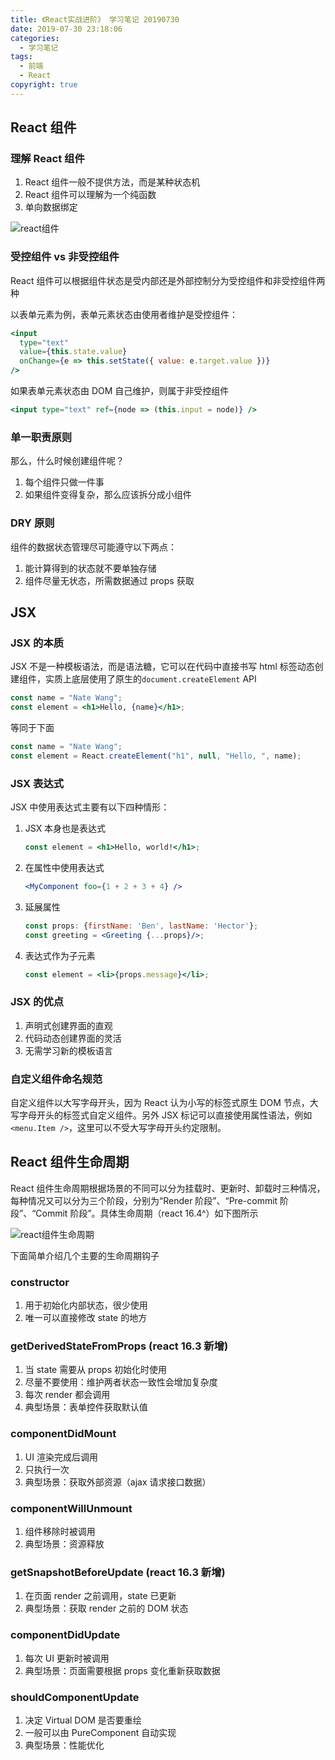 ```yaml
---
title: 《React实战进阶》 学习笔记 20190730
date: 2019-07-30 23:18:06
categories:
  - 学习笔记
tags:
  - 前端
  - React
copyright: true
---
```


## React 组件

### 理解 React 组件

1. React 组件一般不提供方法，而是某种状态机
2. React 组件可以理解为一个纯函数
3. 单向数据绑定

![react组件](https://img.yeyanjie.com/blog/201907/3.png)<!-- more -->

### 受控组件 vs 非受控组件

React 组件可以根据组件状态是受内部还是外部控制分为受控组件和非受控组件两种

以表单元素为例，表单元素状态由使用者维护是受控组件：

```jsx
<input
  type="text"
  value={this.state.value}
  onChange={e => this.setState({ value: e.target.value })}
/>
```

如果表单元素状态由 DOM 自己维护，则属于非受控组件

```jsx
<input type="text" ref={node => (this.input = node)} />
```

### 单一职责原则

那么，什么时候创建组件呢？

1. 每个组件只做一件事
2. 如果组件变得复杂，那么应该拆分成小组件

### DRY 原则

组件的数据状态管理尽可能遵守以下两点：

1. 能计算得到的状态就不要单独存储
2. 组件尽量无状态，所需数据通过 props 获取

## JSX

### JSX 的本质

JSX 不是一种模板语法，而是语法糖，它可以在代码中直接书写 html 标签动态创建组件，实质上底层使用了原生的`document.createElement` API

```jsx
const name = "Nate Wang";
const element = <h1>Hello, {name}</h1>;
```

等同于下面

```jsx
const name = "Nate Wang";
const element = React.createElement("h1", null, "Hello, ", name);
```

### JSX 表达式

JSX 中使用表达式主要有以下四种情形：

1. JSX 本身也是表达式
   ```jsx
   const element = <h1>Hello, world!</h1>;
   ```
2. 在属性中使用表达式
   ```jsx
   <MyComponent foo={1 + 2 + 3 + 4} />
   ```
3. 延展属性
   ```jsx
   const props: {firstName: 'Ben', lastName: 'Hector'};
   const greeting = <Greeting {...props}/>;
   ```
4. 表达式作为子元素
   ```jsx
   const element = <li>{props.message}</li>;
   ```

### JSX 的优点

1. 声明式创建界面的直观
2. 代码动态创建界面的灵活
3. 无需学习新的模板语言

### 自定义组件命名规范

自定义组件以大写字母开头，因为 React 认为小写的标签式原生 DOM 节点，大写字母开头的标签式自定义组件。另外 JSX 标记可以直接使用属性语法，例如`<menu.Item />`，这里可以不受大写字母开头约定限制。

## React 组件生命周期

React 组件生命周期根据场景的不同可以分为挂载时、更新时、卸载时三种情况，每种情况又可以分为三个阶段，分别为“Render 阶段”、“Pre-commit 阶段”、“Commit 阶段”。具体生命周期（react 16.4^）如下图所示

![react组件生命周期](https://img.yeyanjie.com/blog/201907/4.png)

下面简单介绍几个主要的生命周期钩子

### constructor

1. 用于初始化内部状态，很少使用
2. 唯一可以直接修改 state 的地方

### getDerivedStateFromProps (react 16.3 新增)

1. 当 state 需要从 props 初始化时使用
2. 尽量不要使用：维护两者状态一致性会增加复杂度
3. 每次 render 都会调用
4. 典型场景：表单控件获取默认值

### componentDidMount

1. UI 渲染完成后调用
2. 只执行一次
3. 典型场景：获取外部资源（ajax 请求接口数据）

### componentWillUnmount

1. 组件移除时被调用
2. 典型场景：资源释放

### getSnapshotBeforeUpdate (react 16.3 新增)

1. 在页面 render 之前调用，state 已更新
2. 典型场景：获取 render 之前的 DOM 状态

### componentDidUpdate

1. 每次 UI 更新时被调用
2. 典型场景：页面需要根据 props 变化重新获取数据

### shouldComponentUpdate

1. 决定 Virtual DOM 是否要重绘
2. 一般可以由 PureComponent 自动实现
3. 典型场景：性能优化

